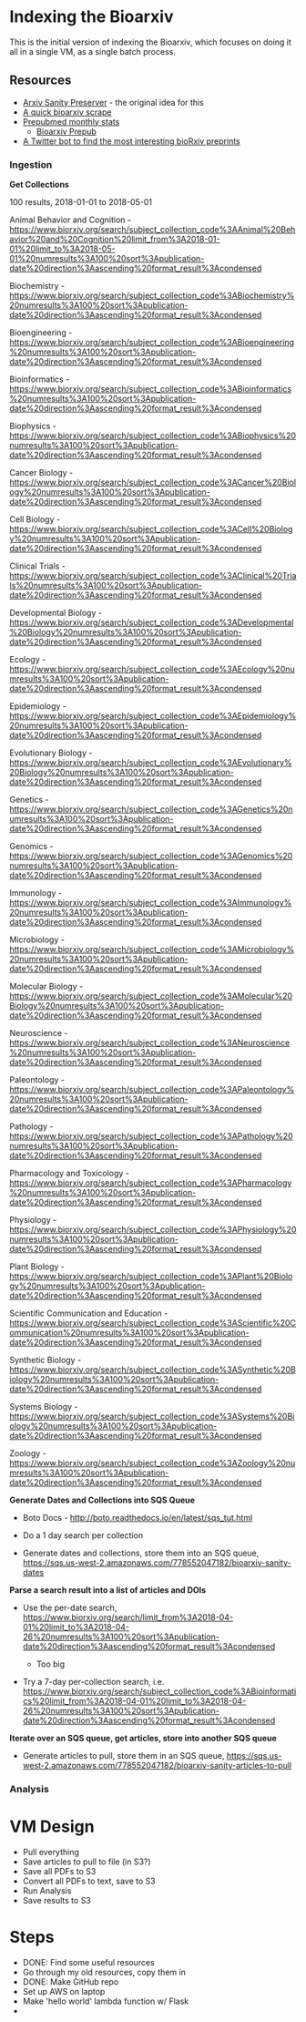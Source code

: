# Indexing the Bioarxiv

This is the initial version of indexing the Bioarxiv, which focuses on doing it all in a single VM, as a single batch process.

## Resources

* [Arxiv Sanity Preserver](https://github.com/karpathy/arxiv-sanity-preserver) - the original idea for this
* [A quick bioarxiv scrape](http://predictablynoisy.com/scrape-biorxiv.html)
* [Prepubmed monthly stats](http://www.prepubmed.org/monthly_stats/)
	* [Bioarxiv Prepub](https://github.com/OmnesRes/prepub/blob/master/biorxiv/biorxiv.py)
* [A Twitter bot to find the most interesting bioRxiv preprints](https://gigabaseorgigabyte.wordpress.com/2017/08/08/a-twitter-bot-to-find-the-most-interesting-biorxiv-preprints/)


### Ingestion

**Get Collections**

100 results, 2018-01-01 to 2018-05-01

Animal Behavior and Cognition - https://www.biorxiv.org/search/subject_collection_code%3AAnimal%20Behavior%20and%20Cognition%20limit_from%3A2018-01-01%20limit_to%3A2018-05-01%20numresults%3A100%20sort%3Apublication-date%20direction%3Aascending%20format_result%3Acondensed

Biochemistry - https://www.biorxiv.org/search/subject_collection_code%3ABiochemistry%20numresults%3A100%20sort%3Apublication-date%20direction%3Aascending%20format_result%3Acondensed

Bioengineering - https://www.biorxiv.org/search/subject_collection_code%3ABioengineering%20numresults%3A100%20sort%3Apublication-date%20direction%3Aascending%20format_result%3Acondensed

Bioinformatics - https://www.biorxiv.org/search/subject_collection_code%3ABioinformatics%20numresults%3A100%20sort%3Apublication-date%20direction%3Aascending%20format_result%3Acondensed

Biophysics - https://www.biorxiv.org/search/subject_collection_code%3ABiophysics%20numresults%3A100%20sort%3Apublication-date%20direction%3Aascending%20format_result%3Acondensed

Cancer Biology - https://www.biorxiv.org/search/subject_collection_code%3ACancer%20Biology%20numresults%3A100%20sort%3Apublication-date%20direction%3Aascending%20format_result%3Acondensed

Cell Biology - https://www.biorxiv.org/search/subject_collection_code%3ACell%20Biology%20numresults%3A100%20sort%3Apublication-date%20direction%3Aascending%20format_result%3Acondensed

Clinical Trials - https://www.biorxiv.org/search/subject_collection_code%3AClinical%20Trials%20numresults%3A100%20sort%3Apublication-date%20direction%3Aascending%20format_result%3Acondensed

Developmental Biology - https://www.biorxiv.org/search/subject_collection_code%3ADevelopmental%20Biology%20numresults%3A100%20sort%3Apublication-date%20direction%3Aascending%20format_result%3Acondensed

Ecology - https://www.biorxiv.org/search/subject_collection_code%3AEcology%20numresults%3A100%20sort%3Apublication-date%20direction%3Aascending%20format_result%3Acondensed

Epidemiology - https://www.biorxiv.org/search/subject_collection_code%3AEpidemiology%20numresults%3A100%20sort%3Apublication-date%20direction%3Aascending%20format_result%3Acondensed

Evolutionary Biology - https://www.biorxiv.org/search/subject_collection_code%3AEvolutionary%20Biology%20numresults%3A100%20sort%3Apublication-date%20direction%3Aascending%20format_result%3Acondensed

Genetics - https://www.biorxiv.org/search/subject_collection_code%3AGenetics%20numresults%3A100%20sort%3Apublication-date%20direction%3Aascending%20format_result%3Acondensed

Genomics - https://www.biorxiv.org/search/subject_collection_code%3AGenomics%20numresults%3A100%20sort%3Apublication-date%20direction%3Aascending%20format_result%3Acondensed

Immunology - https://www.biorxiv.org/search/subject_collection_code%3AImmunology%20numresults%3A100%20sort%3Apublication-date%20direction%3Aascending%20format_result%3Acondensed

Microbiology - https://www.biorxiv.org/search/subject_collection_code%3AMicrobiology%20numresults%3A100%20sort%3Apublication-date%20direction%3Aascending%20format_result%3Acondensed

Molecular Biology - https://www.biorxiv.org/search/subject_collection_code%3AMolecular%20Biology%20numresults%3A100%20sort%3Apublication-date%20direction%3Aascending%20format_result%3Acondensed

Neuroscience - https://www.biorxiv.org/search/subject_collection_code%3ANeuroscience%20numresults%3A100%20sort%3Apublication-date%20direction%3Aascending%20format_result%3Acondensed

Paleontology - https://www.biorxiv.org/search/subject_collection_code%3APaleontology%20numresults%3A100%20sort%3Apublication-date%20direction%3Aascending%20format_result%3Acondensed

Pathology - https://www.biorxiv.org/search/subject_collection_code%3APathology%20numresults%3A100%20sort%3Apublication-date%20direction%3Aascending%20format_result%3Acondensed

Pharmacology and Toxicology - https://www.biorxiv.org/search/subject_collection_code%3APharmacology%20numresults%3A100%20sort%3Apublication-date%20direction%3Aascending%20format_result%3Acondensed

Physiology - https://www.biorxiv.org/search/subject_collection_code%3APhysiology%20numresults%3A100%20sort%3Apublication-date%20direction%3Aascending%20format_result%3Acondensed

Plant Biology - https://www.biorxiv.org/search/subject_collection_code%3APlant%20Biology%20numresults%3A100%20sort%3Apublication-date%20direction%3Aascending%20format_result%3Acondensed

Scientific Communication and Education - https://www.biorxiv.org/search/subject_collection_code%3AScientific%20Communication%20numresults%3A100%20sort%3Apublication-date%20direction%3Aascending%20format_result%3Acondensed

Synthetic Biology - https://www.biorxiv.org/search/subject_collection_code%3ASynthetic%20Biology%20numresults%3A100%20sort%3Apublication-date%20direction%3Aascending%20format_result%3Acondensed

Systems Biology - https://www.biorxiv.org/search/subject_collection_code%3ASystems%20Biology%20numresults%3A100%20sort%3Apublication-date%20direction%3Aascending%20format_result%3Acondensed

Zoology - https://www.biorxiv.org/search/subject_collection_code%3AZoology%20numresults%3A100%20sort%3Apublication-date%20direction%3Aascending%20format_result%3Acondensed





**Generate Dates and Collections into SQS Queue**

* Boto Docs - http://boto.readthedocs.io/en/latest/sqs_tut.html

* Do a 1 day search per collection
* Generate dates and collections, store them into an SQS queue, https://sqs.us-west-2.amazonaws.com/778552047182/bioarxiv-sanity-dates 

**Parse a search result into a list of articles and DOIs**

* Use the per-date search, https://www.biorxiv.org/search/limit_from%3A2018-04-01%20limit_to%3A2018-04-26%20numresults%3A100%20sort%3Apublication-date%20direction%3Aascending%20format_result%3Acondensed 
   * Too big

* Try a 7-day per-collection search, i.e. https://www.biorxiv.org/search/subject_collection_code%3ABioinformatics%20limit_from%3A2018-04-01%20limit_to%3A2018-04-26%20numresults%3A100%20sort%3Apublication-date%20direction%3Aascending%20format_result%3Acondensed

**Iterate over an SQS queue, get articles, store into another SQS queue**

* Generate articles to pull, store them in an SQS queue, https://sqs.us-west-2.amazonaws.com/778552047182/bioarxiv-sanity-articles-to-pull   


### Analysis

# VM Design

* Pull everything
* Save articles to pull to file (in S3?)
* Save all PDFs to S3
* Convert all PDFs to text, save to S3
* Run Analysis
* Save results to S3






# Steps

* DONE: Find some useful resources
* Go through my old resources, copy them in
* DONE: Make GitHub repo
* Set up AWS on laptop
* Make 'hello world' lambda function w/ Flask
* 




